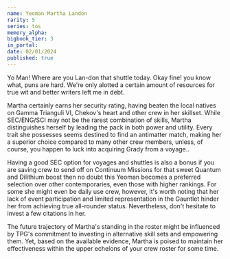 ```yaml
---
name: Yeoman Martha Landon
rarity: 5
series: tos
memory_alpha:
bigbook_tier: 3
in_portal:
date: 02/01/2024
published: true
---
```


Yo Man! Where are you Lan-don that shuttle today. Okay fine! you know what, puns are hard. We're only alotted a certain amount of resources for true wit and better writers left me in debt.

Martha certainly earns her security rating, having beaten the local natives on Gamma Trianguli VI, Chekov's heart and other crew in her skillset. While SEC/ENG/SCI may not be the rarest combination of skills, Martha distinguishes herself by leading the pack in both power and utility. Every trait she possesses seems destined to find an antimatter match, making her a superior choice compared to many other crew members, unless, of course, you happen to luck into acquiring Grady from a voyage..

Having a good SEC option for voyages and shuttles is also a bonus if you are saving crew to send off on Continuum Missions for that sweet Quantum and Dilithium boost then no doubt this Yeoman becomes a preferred selection over other contemporaries, even those with higher rankings. For some she might even be daily use crew, however, it's worth noting that her lack of event participation and limited representation in the Gauntlet hinder her from achieving true all-rounder status. Nevertheless, don't hesitate to invest a few citations in her.

The future trajectory of Martha's standing in the roster might be influenced by TPG's commitment to investing in alternative skill sets and empowering them. Yet, based on the available evidence, Martha is poised to maintain her effectiveness within the upper echelons of your crew roster for some time.
